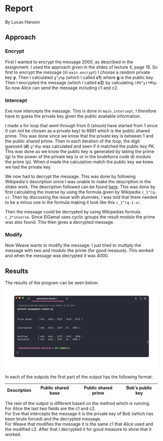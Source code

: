 # Report

By Lucas Hanson

## Approach

### Encrypt

First I wanted to encrypt the message 2000, as described in the assignment.
I used the approach given in the slides of lecture 4, page 18.
So first to encrypt the message (in `main.encrypt`) I choose a random private key **y**.
Then I calculated `g^y%p` (which I called **c1**) where **g** is the public key.
Then I encrypted the message (which I called **c2**) by calculating `(PK^y)*M%p`.
So now Alice can send the message including c1 and c2.

### Intercept

Eve now intercepts the message.
This is done in `main.intercept`.
I therefore have to guess the private key given the public available information.

I made a for loop that went through from 0 (should have started from 1 since 0 can not be chosen as a private key) to 6661 which is the public shared prime.
This was done since we know that the private key is between 1 and the public shared prime.
Then in each iteration of the loop, the digit guessed (**d**) `g^d%p` was calculated and seen if it matched the public key PK.
This was done as we know the public key is generated by taking the prime (g) to the power of the private key (x or in the bruteforce code d) modulo the prime (p).
When d made the calculation match the public key we knew we had the private key.

We now had to decrypt the message.
This was done by following Wikipedia's description since I was unable to make the description in the slides work.
The description followed can be found [here](https://en.wikipedia.org/wiki/ElGamal_encryption).
This was done by first calculating the inverse by using the formula given by Wikipedia `c_1^(q-x)`.
Then by discussing the issue with alumnies, I was told that there needed to be a minus one in the formula making it look like this `c_1^(q-1-x)`.

Then the message could be decrypted by using Wikipedias formula `c_2*inverse`.
Since ElGamal uses cyclic groups the result modulo the prime was also found.
This then gives a decrypted message.

### Modify

Now Weave wants to modify the message.
I just tried to multiply the message with two and modulo the prime (for good measure).
This worked and when the message was decrypted it was 4000.

## Results

The results of the program can be seen below:

![result](attachments/results.png)

In each of the outputs the first part of the output has the following format:

| Description | Public shared base | Public shared prime | Bob's public key
| --- | --- | --- | --- |

The rest of the output is different based on the method which is running.\
For Alice the last two fields are the c1 and c2.\
For Eve that intercepts the message it is the private key of Bob (which has been brute forced) and the decrypted message.\
For Weave that modifies the message it is the same c1 that Alice used and the modified c2. After that I decrypted it for good measure to show that it worked.
